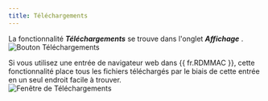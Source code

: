 ```yaml
---
title: Téléchargements
---
```

La fonctionnalité ***Téléchargements*** se trouve dans l'onglet ***Affichage*** .  
![Bouton Téléchargements](https://webdevolutions.azureedge.net/docs/fr/rdm/mac/RDMMac0010.png) 

Si vous utilisez une entrée de navigateur web dans {{ fr.RDMMAC }}, cette fonctionnalité place tous les fichiers téléchargés par le biais de cette entrée en un seul endroit facile à trouver.  
![Fenêtre de Téléchargements](https://webdevolutions.azureedge.net/docs/fr/rdm/mac/RDMMac0011.png) 
